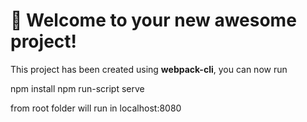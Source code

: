 # 🚀 Welcome to your new awesome project!

This project has been created using **webpack-cli**, you can now run

 npm install
 npm run-script serve

from root folder will run in localhost:8080
